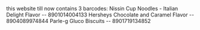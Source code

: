 this website till now contains 3 barcodes:
  Nissin Cup Noodles - Italian Delight Flavor -- 8901014004133
  Hersheys Chocolate and Caramel Flavor -- 8904089974844
  Parle-g Gluco Biscuits -- 8901719134852
